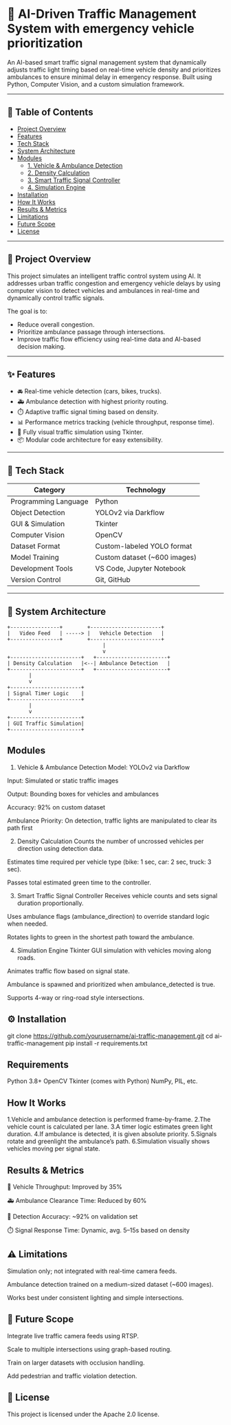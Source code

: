 # 🚦 AI-Driven Traffic Management System with emergency vehicle prioritization 

An AI-based smart traffic signal management system that dynamically adjusts traffic light timing based on real-time vehicle density and prioritizes ambulances to ensure minimal delay in emergency response. Built using Python, Computer Vision, and a custom simulation framework.

---

## 📌 Table of Contents

- [Project Overview](#project-overview)
- [Features](#features)
- [Tech Stack](#tech-stack)
- [System Architecture](#system-architecture)
- [Modules](#modules)
  - [1. Vehicle & Ambulance Detection](#1-vehicle--ambulance-detection)
  - [2. Density Calculation](#2-density-calculation)
  - [3. Smart Traffic Signal Controller](#3-smart-traffic-signal-controller)
  - [4. Simulation Engine](#4-simulation-engine)
- [Installation](#installation)
- [How It Works](#how-it-works)
- [Results & Metrics](#results--metrics)
- [Limitations](#limitations)
- [Future Scope](#future-scope)
- [License](#license)

---

## 🧠 Project Overview

This project simulates an intelligent traffic control system using AI. It addresses urban traffic congestion and emergency vehicle delays by using computer vision to detect vehicles and ambulances in real-time and dynamically control traffic signals.

The goal is to:
- Reduce overall congestion.
- Prioritize ambulance passage through intersections.
- Improve traffic flow efficiency using real-time data and AI-based decision making.

---

## ✨ Features

- 🚘 Real-time vehicle detection (cars, bikes, trucks).
- 🚑 Ambulance detection with highest priority routing.
- ⏱️ Adaptive traffic signal timing based on density.
- 📊 Performance metrics tracking (vehicle throughput, response time).
- 🧪 Fully visual traffic simulation using Tkinter.
- 📦 Modular code architecture for easy extensibility.

---

## 🧰 Tech Stack

| Category              | Technology                     |
|-----------------------|--------------------------------|
| Programming Language  | Python                         |
| Object Detection      | YOLOv2 via Darkflow            |
| GUI & Simulation      | Tkinter                        |
| Computer Vision       | OpenCV                         |
| Dataset Format        | Custom-labeled YOLO format     |
| Model Training        | Custom dataset (~600 images)   |
| Development Tools     | VS Code, Jupyter Notebook      |
| Version Control       | Git, GitHub                    |

---

## 🧱 System Architecture

  ```plaintext
+----------------+        +-----------------------+
|   Video Feed   | -----> |   Vehicle Detection   |
+----------------+        +-----------------------+
                                 |
                                 v
+-----------------------+   +-----------------------+
| Density Calculation   |<--| Ambulance Detection   |
+-----------------------+   +-----------------------+
         |
         v
+-----------------------+
| Signal Timer Logic    |
+-----------------------+
         |
         v
+-----------------------+
| GUI Traffic Simulation|
+-----------------------+
```


## Modules
1. Vehicle & Ambulance Detection
Model: YOLOv2 via Darkflow

Input: Simulated or static traffic images

Output: Bounding boxes for vehicles and ambulances

Accuracy: 92% on custom dataset

Ambulance Priority: On detection, traffic lights are manipulated to clear its path first

2. Density Calculation
Counts the number of uncrossed vehicles per direction using detection data.

Estimates time required per vehicle type (bike: 1 sec, car: 2 sec, truck: 3 sec).

Passes total estimated green time to the controller.

3. Smart Traffic Signal Controller
Receives vehicle counts and sets signal duration proportionally.

Uses ambulance flags (ambulance_direction) to override standard logic when needed.

Rotates lights to green in the shortest path toward the ambulance.

4. Simulation Engine
Tkinter GUI simulation with vehicles moving along roads.

Animates traffic flow based on signal state.

Ambulance is spawned and prioritized when ambulance_detected is true.

Supports 4-way or ring-road style intersections.

## ⚙️ Installation

git clone https://github.com/yourusername/ai-traffic-management.git
cd ai-traffic-management
pip install -r requirements.txt

## Requirements
Python 3.8+
OpenCV
Tkinter (comes with Python)
NumPy, PIL, etc.

## How It Works
1.Vehicle and ambulance detection is performed frame-by-frame.
2.The vehicle count is calculated per lane.
3.A timer logic estimates green light duration.
4.If ambulance is detected, it is given absolute priority.
5.Signals rotate and greenlight the ambulance’s path.
6.Simulation visually shows vehicles moving per signal state.

## Results & Metrics
🚗 Vehicle Throughput: Improved by 35%

🚑 Ambulance Clearance Time: Reduced by 60%

📏 Detection Accuracy: ~92% on validation set

⏱️ Signal Response Time: Dynamic, avg. 5–15s based on density

## ⚠️ Limitations
Simulation only; not integrated with real-time camera feeds.

Ambulance detection trained on a medium-sized dataset (~600 images).

Works best under consistent lighting and simple intersections.

## 🚀 Future Scope
Integrate live traffic camera feeds using RTSP.

Scale to multiple intersections using graph-based routing.

Train on larger datasets with occlusion handling.

Add pedestrian and traffic violation detection.

## 📝 License
This project is licensed under the Apache 2.0 license.
